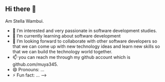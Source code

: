## Hi there 👋
Am Stella Wambui.
- 🔭 I’m interested and very passionate in software development studies.
- 🌱 I’m currently learning about software development
- 👯 I’m looking forward to collaborate with other software developers so that we can come up with new technology ideas and learn new skills so that we can build the technology world together.
- 📫 you can reach me through my github account which is github.com/muya345.
- 😄 Pronouns: ...
- ⚡ Fun fact: ...
-->
